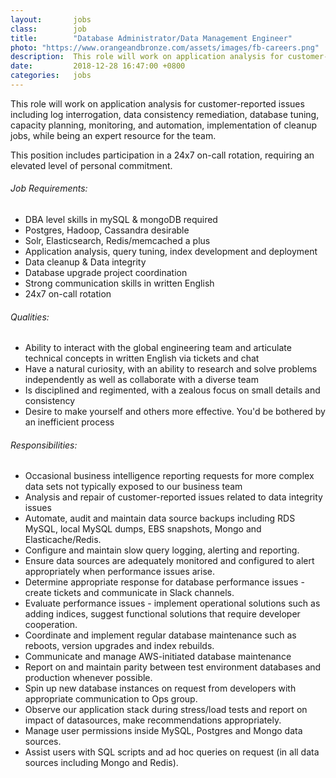 ```yaml
---
layout:       jobs
class:        job
title:        "Database Administrator/Data Management Engineer"
photo: "https://www.orangeandbronze.com/assets/images/fb-careers.png"
description:  This role will work on application analysis for customer-reported issues including log interrogation, data consistency remediation, database tuning, capacity planning, monitoring, and automation, implementation of cleanup jobs, while being an expert resource for the team.
date:         2018-12-28 16:47:00 +0800
categories:   jobs
---
```

<!-- Do not leave new lines after each element. Elements after new lines will not be rendered. -->
<p>This role will work on application analysis for customer-reported issues including log interrogation, data consistency remediation, database tuning, capacity planning, monitoring, and automation, implementation of cleanup jobs, while being an expert resource for the team.</p>
<p>This position includes participation in a 24x7 on-call rotation, requiring an elevated level of personal commitment.</p>
<h6 class="-dark">Job Requirements: </h6>
<ul>
    <li>DBA level skills in mySQL & mongoDB required</li>
    <li>Postgres, Hadoop, Cassandra desirable</li>
    <li>Solr, Elasticsearch, Redis/memcached a plus</li>
    <li>Application analysis, query tuning, index development and deployment</li>
    <li>Data cleanup & Data integrity</li>
    <li>Database upgrade project coordination</li>
    <li>Strong communication skills in written English</li>
    <li>24x7 on-call rotation</li>
</ul>
<h6 class="dark">Qualities:</h6>
<ul>
    <li>Ability to interact with the global engineering team and articulate technical concepts in written English via tickets and chat</li>
    <li>Have a natural curiosity, with an ability to research and solve problems independently as well as collaborate with a diverse team</li>
    <li>Is disciplined and regimented, with a zealous focus on small details and consistency</li>
    <li>Desire to make yourself and others more effective. You'd be bothered by an inefficient process</li>
</ul>
<h6 class="dark">Responsibilities:</h6>
<ul>
    <li>Occasional business intelligence reporting requests for more complex data sets not typically exposed to our business team</li>
    <li>Analysis and repair of customer-reported issues related to data integrity issues</li>
    <li>Automate, audit and maintain data source backups including RDS MySQL, local MySQL dumps, EBS snapshots, Mongo and Elasticache/Redis.</li>
    <li>Configure and maintain slow query logging, alerting and reporting.</li>
    <li>Ensure data sources are adequately monitored and configured to alert appropriately when performance issues arise.</li>
    <li>Determine appropriate response for database performance issues - create tickets and communicate in Slack channels.</li>
    <li>Evaluate performance issues - implement operational solutions such as adding indices, suggest functional solutions that require developer cooperation.</li>
    <li>Coordinate and implement regular database maintenance such as reboots, version upgrades and index rebuilds.</li> 
    <li>Communicate and manage AWS-initiated database maintenance</li>
    <li>Report on and maintain parity between test environment databases and production whenever possible.</li>
    <li>Spin up new database instances on request from developers with appropriate communication to Ops group.</li>
    <li>Observe our application stack during stress/load tests and report on impact of datasources, make recommendations appropriately.</li>
    <li>Manage user permissions inside MySQL, Postgres and Mongo data sources.</li>
    <li>Assist users with SQL scripts and ad hoc queries on request (in all data sources including Mongo and Redis).</li>
</ul>
